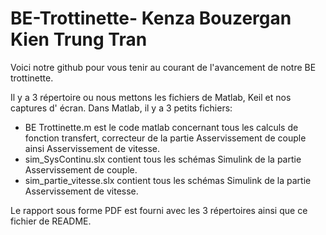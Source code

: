 # BE-Trottinette- Kenza Bouzergan Kien Trung Tran
Voici notre github pour vous tenir au courant de l'avancement de notre BE trottinette. 

Il y a 3 répertoire ou nous mettons les fichiers de Matlab, Keil et nos captures d' écran. 
Dans Matlab, il y a 3 petits fichiers:
- BE Trottinette.m est le code matlab concernant tous les calculs de fonction transfert, correcteur de la partie Asservissement de couple ainsi Asservissement de vitesse.
- sim_SysContinu.slx contient tous les schémas Simulink de la partie Asservissement de couple.
- sim_partie_vitesse.slx contient tous les schémas Simulink de la partie Asservissement de vitesse.

Le rapport sous forme PDF est fourni avec les 3 répertoires ainsi que ce fichier de README.


